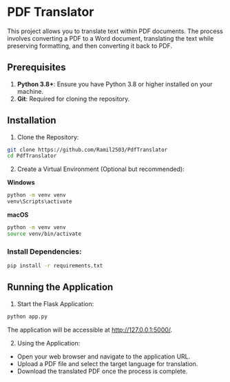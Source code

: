# PDF Translator

This project allows you to translate text within PDF documents. The process involves converting a PDF to a Word document, translating the text while preserving formatting, and then converting it back to PDF.

## Prerequisites
1. **Python 3.8+**: Ensure you have Python 3.8 or higher installed on your machine.
2. **Git**: Required for cloning the repository.

## Installation
1. Clone the Repository:
```bash
git clone https://github.com/Ramil2503/PdfTranslator
cd PdfTranslator
```

2. Create a Virtual Environment (Optional but recommended):

**Windows**
```bash
python -m venv venv
venv\Scripts\activate
```
**macOS**
```bash
python -m venv venv
source venv/bin/activate
```
### Install Dependencies:

```bash
pip install -r requirements.txt
```

## Running the Application
1. Start the Flask Application:

```bash
python app.py
```
The application will be accessible at http://127.0.0.1:5000/.

2. Using the Application:

* Open your web browser and navigate to the application URL.
* Upload a PDF file and select the target language for translation.
* Download the translated PDF once the process is complete.